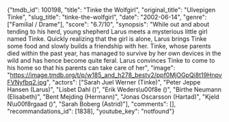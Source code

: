 {"tmdb_id": 100198, "title": "Tinke the Wolfgirl", "original_title": "Ulvepigen Tinke", "slug_title": "tinke-the-wolfgirl", "date": "2002-06-14", "genre": ["Familial / Drame"], "score": "6.7/10", "synopsis": "While out and about tending to his herd, young shepherd Larus meets a mysterious little girl named Tinke. Quickly realizing that the girl is alone, Larus brings Tinke some food and slowly builds a friendship with her. Tinke, whose parents died within the past year, has managed to survive by her own devices in the wild and has hence become quite feral. Larus convinces Tinke to come to his home so that his parents can take care of her", "image": "https://image.tmdb.org/t/p/w185_and_h278_bestv2/ppf0MjOGpQi8t19HnpvFVNyfbq2.jpg", "actors": ["Sarah Juel Werner (Tinke)", "Peter Jeppe Hansen (Larus)", "Lisbet Dahl ()", "Erik Weders\u00f8e ()", "Birthe Neumann (Elisabeth)", "Bent Mejding (Hermann)", "Jonas Oscarsson (Hartad)", "Kjeld N\u00f8rgaad ()", "Sarah Boberg (Astrid)"], "comments": [], "recommandations_id": [1838], "youtube_key": "notfound"}